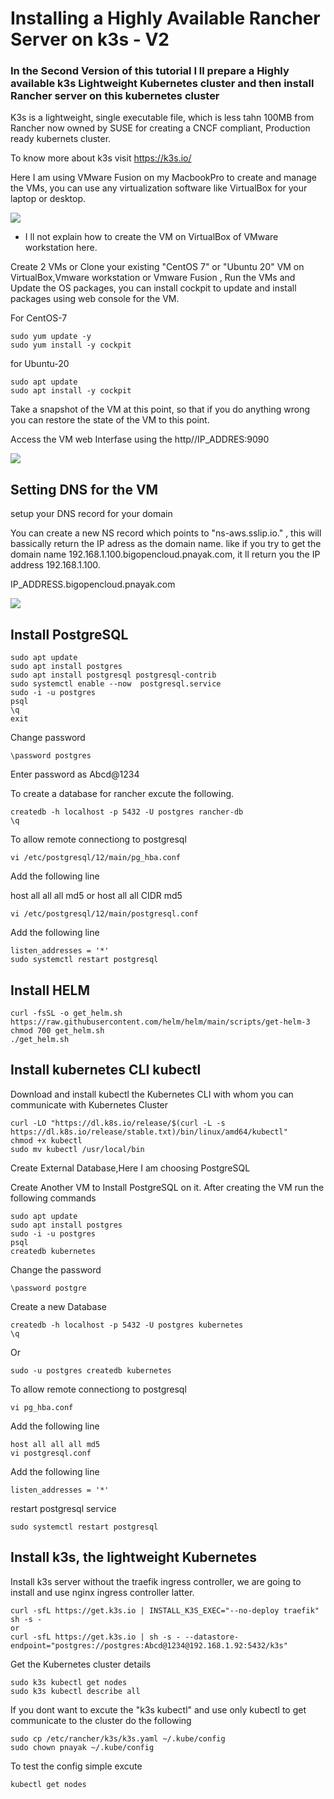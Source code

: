 # Installing a Highly Available Rancher Server on k3s - V2

### In the Second Version of this tutorial I ll prepare a Highly available k3s Lightweight Kubernetes cluster and then install Rancher server on this kubernetes cluster

K3s is a lightweight, single executable file, which is less tahn 100MB from Rancher now owned by SUSE for creating a CNCF compliant, Production ready kubernets cluster.

To know more about k3s visit https://k3s.io/

Here I am using VMware Fusion on my MacbookPro to create and manage the VMs, you can use any virtualization software like VirtualBox for your laptop or desktop.

![](/rancher/images/vmware-fusion-vm.jpg)

* I ll not explain how to create the VM on VirtualBox of VMware workstation here.

Create 2 VMs or Clone your existing "CentOS 7" or "Ubuntu 20" VM on VirtualBox,Vmware workstation or Vmware Fusion , Run the VMs and Update the OS packages, you can install cockpit to update and install packages using web console for the VM.

For CentOS-7
```
sudo yum update -y
sudo yum install -y cockpit
```

for Ubuntu-20

```
sudo apt update
sudo apt install -y cockpit
```
Take a snapshot of the VM at this point, so that if you do anything wrong you can restore the state of the VM to this point.

Access the VM web Interfase using the http//IP_ADDRES:9090

![](/rancher/images/cockpit.jpg)

## Setting DNS for the VM

setup your DNS record for your domain

You can create a new NS record which points to "ns-aws.sslip.io." , this will bassically return the IP adress as the domain name. like if you try to get the domain name 192.168.1.100.bigopencloud.pnayak.com, it ll return you the IP address 192.168.1.100.

IP_ADDRESS.bigopencloud.pnayak.com

![](/rancher/iamges/mydns.jpg)

## Install PostgreSQL
```
sudo apt update 
sudo apt install postgres 
sudo apt install postgresql postgresql-contrib 
sudo systemctl enable --now  postgresql.service 
sudo -i -u postgres 
psql 
\q
exit
```
Change password
```
\password postgres 
```

Enter password as Abcd@1234 

To create a database for rancher excute the following.
```
createdb -h localhost -p 5432 -U postgres rancher-db 
\q 

 ```
To allow remote connectiong to postgresql 
```
vi /etc/postgresql/12/main/pg_hba.conf 
```

Add the following line 

host    all             all             all                      md5 
or
host    all             all             CIDR          md5 
```
vi /etc/postgresql/12/main/postgresql.conf 
```

Add the following line 
```
listen_addresses = '*'
sudo systemctl restart postgresql 
```

## Install HELM
```
curl -fsSL -o get_helm.sh https://raw.githubusercontent.com/helm/helm/main/scripts/get-helm-3
chmod 700 get_helm.sh
./get_helm.sh
```
## Install kubernetes CLI kubectl

Download and install kubectl the Kubernetes CLI with whom you can communicate with Kubernetes Cluster

```
curl -LO "https://dl.k8s.io/release/$(curl -L -s https://dl.k8s.io/release/stable.txt)/bin/linux/amd64/kubectl"
chmod +x kubectl
sudo mv kubectl /usr/local/bin
```

Create External Database,Here I am choosing PostgreSQL

Create Another VM to Install PostgreSQL on it.
After creating the VM run the following commands
```
sudo apt update
sudo apt install postgres
sudo -i -u postgres
psql
createdb kubernetes
```
Change the password
```
\password postgre
```
Create a new Database
```
createdb -h localhost -p 5432 -U postgres kubernetes
\q
```

Or 
```
sudo -u postgres createdb kubernetes
```
To allow remote connectiong to postgresql
```
vi pg_hba.conf
```
Add the following line
```
host all all all md5
vi postgresql.conf
```
Add the following line
```
listen_addresses = '*'
```
restart postgresql service
```
sudo systemctl restart postgresql
```


## Install k3s, the lightweight Kubernetes

Install k3s server without the traefik ingress controller, we are going to install and use nginx ingress controller latter.
```
curl -sfL https://get.k3s.io | INSTALL_K3S_EXEC="--no-deploy traefik" sh -s -
or
curl -sfL https://get.k3s.io | sh -s - --datastore-endpoint="postgres://postgres:Abcd@1234@192.168.1.92:5432/k3s"
```
Get the Kubernetes cluster details
```
sudo k3s kubectl get nodes
sudo k3s kubectl describe all
```

If you dont want to excute the "k3s kubectl" and use only kubectl to get communicate to the cluster do the following
```
sudo cp /etc/rancher/k3s/k3s.yaml ~/.kube/config
sudo chown pnayak ~/.kube/config
```
To test the config simple excute
```
kubectl get nodes
```
